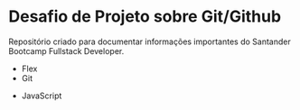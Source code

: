 # Desafio de Projeto sobre Git/Github

<div>
Repositório criado para documentar informações importantes do Santander Bootcamp Fullstack Developer.
</div>

<ul Modulo II> 
    <li> Flex </li>
    <li>Git </li>
</ul>

<ul Modulo III> 
    <li> JavaScript </li>
</ul>